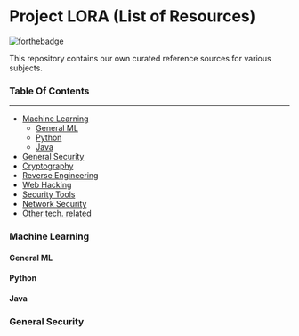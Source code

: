 Project LORA (List of Resources)
===================
[![forthebadge](http://forthebadge.com/images/badges/built-with-swag.svg)](http://forthebadge.com)

This repository contains our own curated reference sources for various subjects.

### Table Of Contents

----------

 - [Machine Learning]()
    - [General ML](#general-ml)
    - [Python](#python)
    - [Java](#java)
 - [General Security]()
 - [Cryptography]()
 - [Reverse Engineering]()
 - [Web Hacking]()
 - [Security Tools]()
 - [Network Security]()
 - [Other tech. related]()

### Machine Learning
#### General ML

#### Python

#### Java

### General Security

